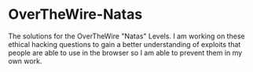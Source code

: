 # OverTheWire-Natas
The solutions for the OverTheWire "Natas" Levels. I am working on these ethical hacking questions to gain a better understanding of exploits that people are able to use in the browser so I am able to prevent them in my own work. 

